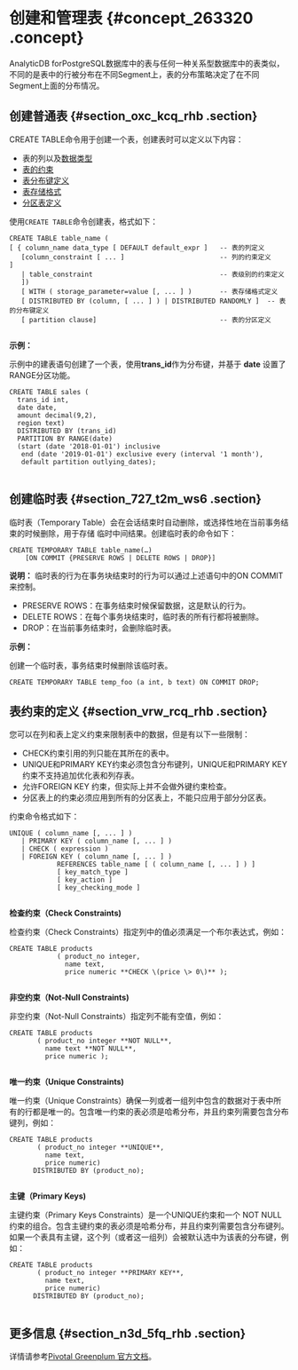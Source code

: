 # 创建和管理表 {#concept_263320 .concept}

AnalyticDB forPostgreSQL数据库中的表与任何一种关系型数据库中的表类似，不同的是表中的行被分布在不同Segment上，表的分布策略决定了在不同Segment上面的分布情况。

## 创建普通表 {#section_oxc_kcq_rhb .section}

CREATE TABLE命令用于创建一个表，创建表时可以定义以下内容：

-   表的列以及[数据类型](cn.zh-CN/用户指南/数据库查询和操作/数据类型.md#)
-   [表的约束](https://help.aliyun.com/document_detail/118150.html?section-wlh-fdq-rhb#h2-url-2)
-   [表分布键定义](ZH-CN_TP_262298_V7.dita#concept_320755)
-   [表存储格式](cn.zh-CN/用户指南/定义数据库对象/表存储格式.md#)
-   [分区表定义](cn.zh-CN/用户指南/定义数据库对象/分区表定义.md#)

使用`CREATE TABLE`命令创建表，格式如下：

``` {#codeblock_epd_bhe_gs8}
CREATE TABLE table_name ( 
[ { column_name data_type [ DEFAULT default_expr ]   -- 表的列定义
   [column_constraint [ ... ]                        -- 列的约束定义
] 
   | table_constraint                                -- 表级别的约束定义                            
   ])
   [ WITH ( storage_parameter=value [, ... ] )       -- 表存储格式定义
   [ DISTRIBUTED BY (column, [ ... ] ) | DISTRIBUTED RANDOMLY ]  -- 表的分布键定义          
   [ partition clause]                               -- 表的分区定义
				
```

**示例：**

示例中的建表语句创建了一个表，使用**trans\_id**作为分布键，并基于 **date** 设置了RANGE分区功能。

``` {#codeblock_z3z_vb4_8fc}
CREATE TABLE sales (
  trans_id int,
  date date, 
  amount decimal(9,2), 
  region text)
  DISTRIBUTED BY (trans_id)  
  PARTITION BY RANGE(date)    
  (start (date '2018-01-01') inclusive
   end (date '2019-01-01') exclusive every (interval '1 month'),
   default partition outlying_dates); 
				
```

## 创建临时表 {#section_727_t2m_ws6 .section}

临时表（Temporary Table）会在会话结束时自动删除，或选择性地在当前事务结束的时候删除，用于存储 临时中间结果。创建临时表的命令如下：

``` {#codeblock_ojz_2so_6fp}
CREATE TEMPORARY TABLE table_name(…)
    [ON COMMIT {PRESERVE ROWS | DELETE ROWS | DROP}]
```

**说明：** 临时表的行为在事务块结束时的行为可以通过上述语句中的ON COMMIT来控制。

-   PRESERVE ROWS：在事务结束时候保留数据，这是默认的行为。
-   DELETE ROWS：在每个事务块结束时，临时表的所有行都将被删除。
-   DROP：在当前事务结束时，会删除临时表。

**示例：**

创建一个临时表，事务结束时候删除该临时表。

``` {#codeblock_fb8_xnt_7jt}
CREATE TEMPORARY TABLE temp_foo (a int, b text) ON COMMIT DROP;
```

## 表约束的定义 {#section_vrw_rcq_rhb .section}

您可以在列和表上定义约束来限制表中的数据，但是有以下一些限制：

-   CHECK约束引用的列只能在其所在的表中。
-   UNIQUE和PRIMARY KEY约束必须包含分布键列，UNIQUE和PRIMARY KEY约束不支持追加优化表和列存表。
-   允许FOREIGN KEY 约束，但实际上并不会做外键约束检查。
-   分区表上的约束必须应用到所有的分区表上，不能只应用于部分分区表。

约束命令格式如下：

``` {#codeblock_g02_zan_aa1}
UNIQUE ( column_name [, ... ] )
   | PRIMARY KEY ( column_name [, ... ] ) 
   | CHECK ( expression )
   | FOREIGN KEY ( column_name [, ... ] )
            REFERENCES table_name [ ( column_name [, ... ] ) ]
            [ key_match_type ]
            [ key_action ]
            [ key_checking_mode ]
				
```

**检查约束（Check Constraints\)**

检查约束（Check Constraints）指定列中的值必须满足一个布尔表达式，例如：

``` {#codeblock_d74_xdn_ll6}
CREATE TABLE products
            ( product_no integer,
              name text,
              price numeric **CHECK \(price \> 0\)** );
				
```

**非空约束（Not-Null Constraints\)**

非空约束（Not-Null Constraints）指定列不能有空值，例如：

``` {#codeblock_99c_pmc_uwl}
CREATE TABLE products
       ( product_no integer **NOT NULL**,
         name text **NOT NULL**,
         price numeric );
				
```

**唯一约束（Unique Constraints\)**

唯一约束（Unique Constraints）确保一列或者一组列中包含的数据对于表中所有的行都是唯一的。包含唯一约束的表必须是哈希分布，并且约束列需要包含分布键列，例如：

``` {#codeblock_5ci_szp_rjv}
CREATE TABLE products
       ( product_no integer **UNIQUE**,
         name text,
         price numeric)
      DISTRIBUTED BY (product_no);
				
```

**主键（Primary Keys\)**

主键约束（Primary Keys Constraints）是一个UNIQUE约束和一个 NOT NULL约束的组合。包含主键约束的表必须是哈希分布，并且约束列需要包含分布键列。如果一个表具有主键，这个列（或者这一组列）会被默认选中为该表的分布键，例如：

``` {#codeblock_xe5_q7s_sqo}
CREATE TABLE products
       ( product_no integer **PRIMARY KEY**,
         name text,
         price numeric)
      DISTRIBUTED BY (product_no);
				
```

## 更多信息 {#section_n3d_5fq_rhb .section}

详情请参考[Pivotal Greenplum 官方文档](http://gpdb.docs.pivotal.io/4380/ref_guide/sql_commands/CREATE_TABLE.html)。

